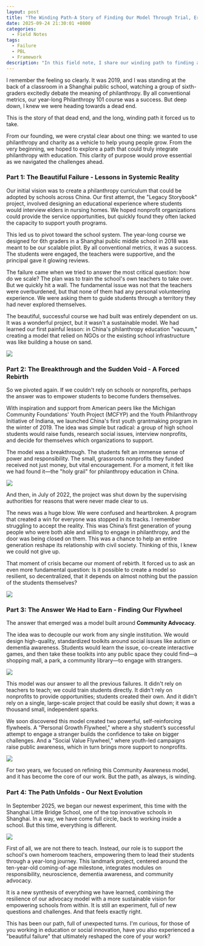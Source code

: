 ```yaml
---
layout: post
title: "The Winding Path-A Story of Finding Our Model Through Trial, Error, and Evolution"
date: 2025-09-24 21:30:01 +0800
categories:
  - Field Notes
tags:
  - Failure
  - PBL
  - Framework
description: "In this field note, I share our winding path to finding a sustainable model through a 'beautiful failure', a forced rebirth, and a resilient new approach."
---
```


I remember the feeling so clearly. It was 2019, and I was standing at the back of a classroom in a Shanghai public school, watching a group of sixth-graders excitedly debate the meaning of philanthropy. By all conventional metrics, our year-long Philanthropy 101 course was a success. But deep down, I knew we were heading towards a dead end. 

This is the story of that dead end, and the long, winding path it forced us to take.

From our founding, we were crystal clear about one thing: we wanted to use philanthropy and charity as a vehicle to help young people grow. From the very beginning, we hoped to explore a path that could truly integrate philanthropy with education. This clarity of purpose would prove essential as we navigated the challenges ahead.

### **Part 1: The Beautiful Failure - Lessons in Systemic Reality**

Our initial vision was to create a philanthropy curriculum that could be adopted by schools across China. Our first attempt, the "Legacy Storybook" project, involved designing an educational experience where students would interview elders in nursing homes. We hoped nonprofit organizations could provide the service opportunities, but quickly found they often lacked the capacity to support youth programs.

This led us to pivot toward the school system. The year-long course we designed for 6th graders in a Shanghai public middle school in 2018 was meant to be our scalable pilot. By all conventional metrics, it was a success. The students were engaged, the teachers were supportive, and the principal gave it glowing reviews.

The failure came when we tried to answer the most critical question: how do we scale? The plan was to train the school's own teachers to take over. But we quickly hit a wall. The fundamental issue was not that the teachers were overburdened, but that none of them had any personal volunteering experience. We were asking them to guide students through a territory they had never explored themselves.

The beautiful, successful course we had built was entirely dependent on us. It was a wonderful project, but it wasn't a sustainable model. We had learned our first painful lesson: in China's philanthropy education "vacuum," creating a model that relied on NGOs or the existing school infrastructure was like building a house on sand.

![](https://helenysli.oss-cn-beijing.aliyuncs.com/stblogHuaSiClassPicture.jpg)

### Part 2: The Breakthrough and the Sudden Void - A Forced Rebirth

So we pivoted again. If we couldn't rely on schools or nonprofits, perhaps the answer was to empower students to become funders themselves.

With inspiration and support from American peers like the Michigan Community Foundations' Youth Project (MCFYP) and the Youth Philanthropy Initiative of Indiana, we launched China's first youth grantmaking program in the winter of 2019. The idea was simple but radical: a group of high school students would raise funds, research social issues, interview nonprofits, and decide for themselves which organizations to support.

The model was a breakthrough. The students felt an immense sense of power and responsibility. The small, grassroots nonprofits they funded received not just money, but vital encouragement. For a moment, it felt like we had found it—the "holy grail" for philanthropy education in China.

![](https://helenysli.oss-cn-beijing.aliyuncs.com/stblog2106YGMCheckPresentation.jpg)

And then, in July of 2022, the project was shut down by the supervising authorities for reasons that were never made clear to us.

The news was a huge blow. We were confused and heartbroken. A program that created a win for everyone was stopped in its tracks. I remember struggling to accept the reality. This was China’s first generation of young people who were both able and willing to engage in philanthropy, and the door was being closed on them. This was a chance to help an entire generation reshape its relationship with civil society. Thinking of this, I knew we could not give up. 

That moment of crisis became our moment of rebirth. It forced us to ask an even more fundamental question: Is it possible to create a model so resilient, so decentralized, that it depends on almost nothing but the passion of the students themselves?

![](https://helenysli.oss-cn-beijing.aliyuncs.com/stblogBetheChange.jpg)

### Part 3: The Answer We Had to Earn - Finding Our Flywheel

The answer that emerged was a model built around **Community Advocacy**.

The idea was to decouple our work from any single institution. We would design high-quality, standardized toolkits around social issues like autism or dementia awareness. Students would learn the issue, co-create interactive games, and then take these toolkits into any public space they could find—a shopping mall, a park, a community library—to engage with strangers.

![](https://helenysli.oss-cn-beijing.aliyuncs.com/stblog2409ZhengDa.jpg)

This model was our answer to all the previous failures. It didn't rely on teachers to teach; we could train students directly. It didn't rely on nonprofits to provide opportunities; students created their own. And it didn't rely on a single, large-scale project that could be easily shut down; it was a thousand small, independent sparks.

We soon discovered this model created two powerful, self-reinforcing flywheels. A "Personal Growth Flywheel," where a shy student’s successful attempt to engage a stranger builds the confidence to take on bigger challenges. And a "Social Value Flywheel," where youth-led campaigns raise public awareness, which in turn brings more support to nonprofits.

![](https://helenysli.oss-cn-beijing.aliyuncs.com/stblog2509Flywheel.png)

For two years, we focused on refining this Community Awareness model, and it has become the core of our work. But the path, as always, is winding.

### Part 4: The Path Unfolds - Our Next Evolution

In September 2025, we began our newest experiment, this time with the Shanghai Little Bridge School, one of the top innovative schools in Shanghai. In a way, we have come full circle, back to working inside a school. But this time, everything is different. 

![](https://helenysli.oss-cn-beijing.aliyuncs.com/stblog2509JudyinClass.jpg)

First of all, we are not there to teach. Instead, our role is to support the school's own homeroom teachers, empowering them to lead their students through a year-long journey. This landmark project, centered around the ten-year-old coming-of-age milestone, integrates modules on responsibility, neuroscience, dementia awareness, and community advocacy.

It is a new synthesis of everything we have learned, combining the resilience of our advocacy model with a more sustainable vision for empowering schools from within. It is still an experiment, full of new questions and challenges. And that feels exactly right.

This has been our path, full of unexpected turns. I'm curious, for those of you working in education or social innovation, have you also experienced a "beautiful failure" that ultimately reshaped the core of your work?